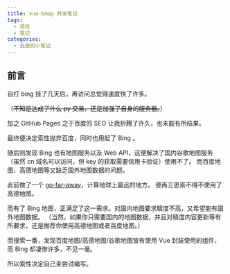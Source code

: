 ```yaml
---
title: vue-bmap 开发笔记
tags:
  - 项目
  - 笔记
categories:
  - 云游的小笔记
---
```


## 前言

自打 bing 挂了几天后，再访问总觉得速度快了许多。

（~~不知是达成了什么 py 交易，还是加强了自身的服务器。~~）

加之 GitHub Pages 之于百度的 SEO 让我折腾了许久，也未能有所结果。

最终便决定索性抛弃百度，同时也用起了 Bing 。

随后则发现 Bing 也有地图服务以及 Web API，这便解决了国内谷歌地图服务
（虽然 cn 域名可以访问，但 key 的获取需要信用卡验证）使用不了。
而百度地图、高德地图等又缺乏国外地图数据的问题。

此前做了一个 [go-far-away](https://go-far-away.yunyoujun.cn)，计算地球上最远的地方。
便再三思索不得不使用了高德地图。

而有了 Bing 地图，正满足了这一需求。对国内地图要求精度不高，又希望能有国外地图数据。
（当然，如果你只需要国内的地图数据，并且对精度内容更新等有所要求，还是推荐你使用高德地图或者百度地图。）

而搜索一番，发现百度地图/高德地图/谷歌地图皆有使用 Vue 封装使用的组件，而 Bing 却凄惨许多，不见一毫。

所以索性决定自己来尝试编写。

<!-- more -->
